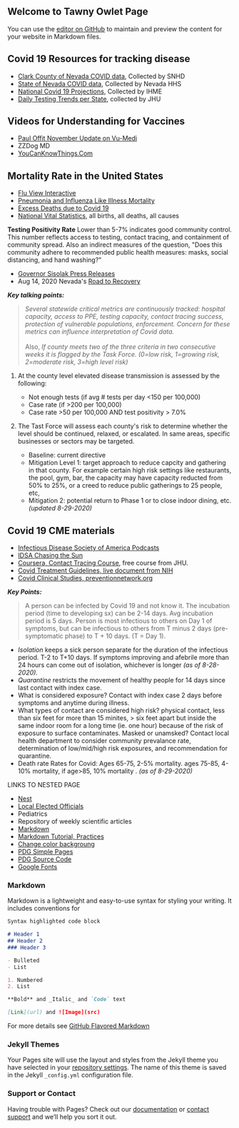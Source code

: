 ## Welcome to Tawny Owlet Page

You can use the [editor on GitHub](https://github.com/tawnyowlet/main/edit/gh-pages/index.md) to maintain and preview the content for your website in Markdown files.
## Covid 19 Resources for tracking disease
- [Clark County of Nevada COVID data](https://www.southernnevadahealthdistrict.org/coronavirus#cases), Collected by SNHD
- [State of Nevada COVID data](https://app.powerbigov.us/view?r=eyJrIjoiMjA2ZThiOWUtM2FlNS00MGY5LWFmYjUtNmQwNTQ3Nzg5N2I2IiwidCI6ImU0YTM0MGU2LWI4OWUtNGU2OC04ZWFhLTE1NDRkMjcwMzk4MCJ9), Collected by Nevada HHS
- [National Covid 19 Projections](https://covid19.healthdata.org/united-states-of-america), Collected by IHME
- [Daily Testing Trends per State](https://coronavirus.jhu.edu/testing/individual-states?fbclid=IwAR02lG-1TMD6qsQ8zJ1-sMgdR-NbrN5K2R80Few3Wpe1M3Hz7TsndHTLBeoWhenever), collected by JHU
## Videos for Understanding for Vaccines
- [Paul Offit November Update on Vu-Medi](https://www.vumedi.com/video/covid-19-vaccine-november-update-what-does-pfizers-modernas-95-effective-mrna-vaccine-mean-for-the-s/)
- ZZDog MD
- [YouCanKnowThings.Com](https://youtu.be/_pTnn878F5w)

## Mortality Rate in the United States
- [Flu View Interactive](https://www.cdc.gov/flu/weekly/fluviewinteractive.htm)
- [Pneumonia and Influenza Like Illness Mortality](https://gis.cdc.gov/grasp/fluview/mortality.html)
- [Excess Deaths due to Covid 19](https://www.cdc.gov/nchs/nvss/vsrr/covid19/excess_deaths.htm)
- [National Vital Statistics](https://www.cdc.gov/nchs/nvss/vsrr/provisional-tables.htm), all births, all deaths, all causes

**Testing Positivity Rate**  Lower than 5-7% indicates good community control.  This number reflects access to testing, contact tracing, and containment of community spread. Also an indirect measures of the question, "Does this community adhere to recommended public health measures: masks, social distancing, and hand washing?"
- [Governor Sisolak Press Releases](https://nvhealthresponse.nv.gov/news-resources/press-releases/)    
- Aug 14, 2020 Nevada's [Road to Recovery](https://nvhealthresponse.nv.gov/wp-content/uploads/2020/08/Road-to-Recovery.pdf)

***Key talking points:***
>*Several statewide critical metrics are continuously tracked: hospital capacity, access to PPE, testing capacity, contact tracing success, protection of vulnerable populations, enforcement.  Concern for these metrics can influence interpretation of Covid data.*<br>  
Also,
>*If county meets two of the three criteria in two consecutive weeks it is flagged by the Task Force. (0=low risk, 1=growing risk, 2=moderate risk, 3=high level risk)*<br> 

1. At the county level elevated disease transmission is assessed by the following: 
   * Not enough tests (if avg # tests per day <150 per 100,000)
   * Case rate (if >200 per 100,000)
   * Case rate >50 per 100,000 AND test positivity > 7.0%
      
2. The Tast Force will assess each county's risk to determine whether the level should be continued, relaxed, or escalated.  In same areas, specific businesses or sectors may be targeted.
   * Baseline: current directive
   * Mitigation Level 1: target approach to reduce capcity and gathering in that county.  For example certain high risk settings like restaurants, the pool, gym, bar, the capacity may have capacity reducted from 50% to 25%, or a creed to reduce public gatherings to 25 people, etc, 
   * Mitigation 2: potential return to Phase 1 or to close indoor dining, etc.  *(updated 8-29-2020)*
   
## Covid 19 CME materials
- [Infectious Disease Society of America Podcasts](https://www.idsociety.org/Podcasts/)
- [IDSA Chasing the Sun](https://idweek.org/program/chasing-the-sun/)
- [Coursera, Contact Tracing Course](https://www.coursera.org/learn/covid-19-contact-tracing), free course from JHU. 
- [Covid Treatment Guidelines, live document from NIH](https://www.covid19treatmentguidelines.nih.gov/)
- [Covid Clinical Studies, preventionnetwork.org](https://coronaviruspreventionnetwork.org/)

***Key Points:***
> A person can be infected by Covid 19 and not know it.  The incubation period (time to developing sx) can be 2-14 days.  Avg incubation period is 5 days.  Person is most infectious to others on Day 1 of symptoms, but can be infectious to others from T minus 2 days (pre-symptomatic phase) to T + 10 days. (T = Day 1).  <br>

   * _Isolation_ keeps a sick person separate for the duration of the infectious period.  T-2 to T+10 days.  If symptoms improving and afebrile more than 24 hours can come out of isolation, whichever is longer *(as of 8-28-2020).*  
   * _Quarantine_ restricts the movement of healthy people for 14 days since last contact with index case.  
   * What is considered exposure?  Contact with index case 2 days before symptoms and anytime during illness.  
   * What types of contact are considered high risk? physical contact, less than six feet for more than 15 minites, > six feet apart but inside the same indoor room for a long time (ie. one hour) because of the risk of exposure to surface contaminates.  Masked or unamsked? Contact local health department to consider community prevalance rate, determination of low/mid/high risk exposures, and recommendation for quarantine.  
   * Death rate Rates for Covid: Ages 65-75, 2-5% mortality.  ages 75-85, 4-10% mortality, if age>85, 10% mortality . *(as of 8-29-2020)*

LINKS TO NESTED PAGE
- [Nest](https://tawnyowlet.github.io/nest/index.html)
- [Local Elected Officials](https://tawnyowlet.github.io/main/electedofficial.html)
- Pediatrics
- Repository of weekly scientific articles
- [Markdown](https://github.com/tchapi/markdown-cheatsheet)
- [Markdown Tutorial, Practices](https://www.markdowntutorial.com/)
- [Change color backgroung](https://www.cross-validated.com/Personal-website-with-Minimal-Mistakes-Jekyll-Theme-HOWTO-Part-II/)
- [PDG Simple Pages](https://pdg137.github.io/simple-pages/pages/example/?fbclid=IwAR3cimBq6KdUihmAzqIduCS_XNQHvOxlJWmo3qQvQUdlzTnWvJYQDrRu930)
- [PDG Source Code](https://raw.githubusercontent.com/pdg137/simple-pages/master/pages/example/index.md?fbclid=IwAR3cimBq6KdUihmAzqIduCS_XNQHvOxlJWmo3qQvQUdlzTnWvJYQDrRu930)
- [Google Fonts](https://fonts.google.com/?fbclid=IwAR03Hliez3TxH85mCT2DZQgMc3owx1pGTS51wnBkIPZLp0bgTDlRAERFWQU)

### Markdown

Markdown is a lightweight and easy-to-use syntax for styling your writing. It includes conventions for

```markdown
Syntax highlighted code block

# Header 1
## Header 2
### Header 3

- Bulleted
- List

1. Numbered
2. List

**Bold** and _Italic_ and `Code` text

[Link](url) and ![Image](src)
``` 

For more details see [GitHub Flavored Markdown](https://guides.github.com/features/mastering-markdown/)

### Jekyll Themes

Your Pages site will use the layout and styles from the Jekyll theme you have selected in your [repository settings](https://github.com/tawnyowlet/main/settings). The name of this theme is saved in the Jekyll `_config.yml` configuration file.

### Support or Contact

Having trouble with Pages? Check out our [documentation](https://docs.github.com/categories/github-pages-basics/) or [contact support](https://github.com/contact) and we’ll help you sort it out.
